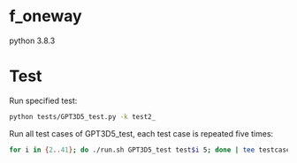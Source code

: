 # f_oneway

python 3.8.3

# Test

Run specified test:

```sh
python tests/GPT3D5_test.py -k test2_
```

Run all test cases of GPT3D5_test, each test case is repeated five times:

```sh
for i in {2..41}; do ./run.sh GPT3D5_test test$i 5; done | tee testcases.validate.md
```